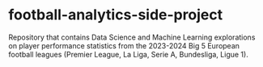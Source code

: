 # football-analytics-side-project
Repository that contains Data Science and Machine Learning explorations on player performance statistics from the 2023-2024 Big 5 European football leagues (Premier League, La Liga, Serie A, Bundesliga, Ligue 1). 
